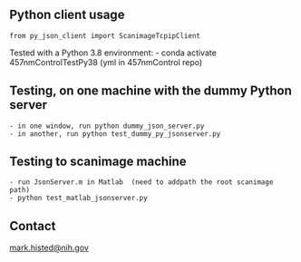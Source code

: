## Python client usage

   ````from py_json_client import ScanimageTcpipClient````

Tested with a Python 3.8 environment:
        - conda activate 457nmControlTestPy38  (yml in 457nmControl repo)

## Testing, on one machine with the dummy Python server

    - in one window, run python dummy_json_server.py
    - in another, run python test_dummy_py_jsonserver.py

## Testing to scanimage machine

    - run JsonServer.m in Matlab  (need to addpath the root scanimage path)
    - python test_matlab_jsonserver.py

## Contact

mark.histed@nih.gov

